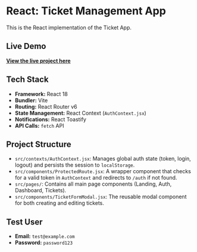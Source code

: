 # React: Ticket Management App

This is the React implementation of the Ticket App.

## Live Demo

[**View the live project here**](https://react-ticket-app-db6o-1jcs7fr00-ndefocjs-projects.vercel.app/)

## Tech Stack

* **Framework:** React 18
* **Bundler:** Vite
* **Routing:** React Router v6
* **State Management:** React Context (`AuthContext.jsx`)
* **Notifications:** React Toastify
* **API Calls:** `fetch` API

## Project Structure

* `src/contexts/AuthContext.jsx`: Manages global auth state (token, login, logout) and persists the session to `localStorage`.
* `src/components/ProtectedRoute.jsx`: A wrapper component that checks for a valid token in `AuthContext` and redirects to `/auth` if not found.
* `src/pages/`: Contains all main page components (Landing, Auth, Dashboard, Tickets).
* `src/components/TicketFormModal.jsx`: The reusable modal component for both creating and editing tickets.

## Test User

* **Email:** `test@example.com`
* **Password:** `password123`
